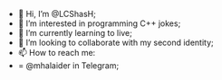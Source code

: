 - 👋 Hi, I’m @LCShasH;
- 👀 I’m interested in programming C++ jokes;
- 🌱 I’m currently learning to live;
- 💞️ I’m looking to collaborate with my second identity;
- 📫 How to reach me:
- = @mhalaider in Telegram;

<!---
LCShasH/LCShasH is a ✨ special ✨ repository because its `README.md` (this file) appears on your GitHub profile.
You can click the Preview link to take a look at your changes.
--->
